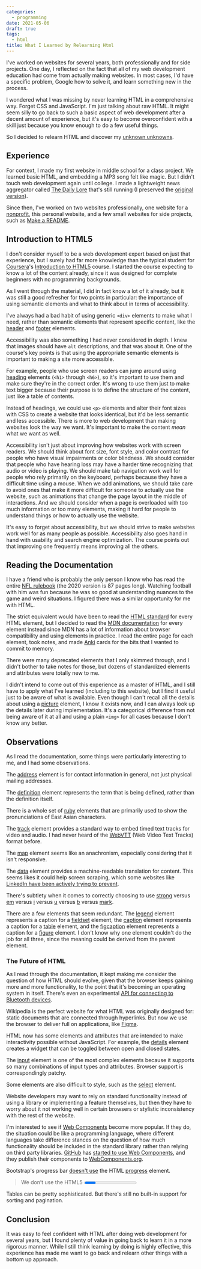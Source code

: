 ```yaml
---
categories:
  - programming
date: 2021-05-06
draft: true
tags:
  - html
title: What I Learned by Relearning Html
---
```


I've worked on websites for several years, both professionally and for side
projects. One day, I reflected on the fact that all of my web development
education had come from actually making websites. In most cases, I'd have a
specific problem, Google how to solve it, and learn something new in the
process.

I wondered what I was missing by never learning HTML in a comprehensive way.
Forget CSS and JavaScript. I'm just talking about raw HTML. It might seem
silly to go back to such a basic aspect of web development after a decent
amount of experience, but it's easy to become overconfident with a skill just
because you know enough to do a few useful things.

So I decided to relearn HTML and discover my [unknown
unknowns](https://en.wikipedia.org/wiki/There_are_known_knowns).

## Experience

For context, I made my first website in middle school for a class project. We
learned basic HTML, and embedding a MP3 song felt like magic. But I didn't touch
web development again until college. I made a lightweight news aggregator called
[The Daily Lore](https://www.dailylore.com/) that's still running (I preserved
the [original version](https://www.dailylore.com/legacy)).

Since then, I've worked on two websites professionally, one website for a
[nonprofit](https://sublimefund.org/), this personal website, and a few small
websites for side projects, such as [Make a
README](https://www.makeareadme.com/).

## Introduction to HTML5

I don't consider myself to be a web development expert based on just that
experience, but I surely had far more knowledge than the typical student for
[Coursera](https://www.coursera.org/)'s [Introduction to
HTML5](https://www.coursera.org/learn/html) course. I started the course
expecting to know a lot of the content already, since it was designed for
complete beginners with no programming backgrounds.

As I went through the material, I did in fact know a lot of it already, but it
was still a good refresher for two points in particular: the importance of using
semantic elements and what to think about in terms of accessibility.

I've always had a bad habit of using generic `<div>` elements to make what I
need, rather than semantic elements that represent specific content, like the
[header](https://developer.mozilla.org/en-US/docs/Web/HTML/Element/header) and
[footer](https://developer.mozilla.org/en-US/docs/Web/HTML/Element/footer)
elements.

Accessibility was also something I had never considered in depth. I knew that
images should have `alt` descriptions, and that was about it. One of the
course's key points is that using the appropriate semantic elements is important
to making a site more accessible.

For example, people who use screen readers can jump around using
[heading](https://developer.mozilla.org/en-US/docs/Web/HTML/Element/Heading_Elements)
elements (`<h1>` through `<h6>`), so it's important to use them and make sure
they're in the correct order. It's wrong to use them just to make text bigger
because their purpose is to define the structure of the content, just like a
table of contents.

Instead of headings, we could use `<p>` elements and alter their font sizes with
CSS to create a website that looks identical, but it'd be less semantic and less
accessible. There is more to web development than making websites look the way
we want. It's important to make the content *mean* what we want as well.

Accessibility isn't just about improving how websites work with screen readers.
We should think about font size, font style, and color contrast for people who
have visual impairments or color blindness. We should consider that people who
have hearing loss may have a harder time recognizing that audio or video is
playing. We should make tab navigation work well for people who rely primarily
on the keyboard, perhaps because they have a difficult time using a mouse. When
we add animations, we should take care to avoid ones that make it more difficult
for someone to actually use the website, such as animations that change the page
layout in the middle of interactions. And we should consider when a page is
overloaded with too much information or too many elements, making it hard for
people to understand things or how to actually use the website.

It's easy to forget about accessibility, but we should strive to make websites
work well for as many people as possible. Accessibility also goes hand in hand
with usability and search engine optimization. The course points out that
improving one frequently means improving all the others.

## Reading the Documentation

I have a friend who is probably the only person I know who has read the entire
[NFL rulebook](https://operations.nfl.com/the-rules) (the 2020 version is 87
pages long). Watching football with him was fun because he was so good at
understanding nuances to the game and weird situations. I figured there was a
similar opportunity for me with HTML.

The strict equivalent would have been to read the [HTML
standard](https://html.spec.whatwg.org/) for every HTML element, but I decided
to read the [MDN
documentation](https://developer.mozilla.org/en-US/docs/Web/HTML/Element) for
every element instead since MDN has a lot of information about browser
compatibility and using elements in practice. I read the entire page for each
element, took notes, and made [Anki](https://apps.ankiweb.net/) cards for the
bits that I wanted to commit to memory.

There were many deprecated elements that I only skimmed through, and I didn't
bother to take notes for those, but dozens of standardized elements and
attributes were totally new to me.

I didn't intend to come out of this experience as a master of HTML, and I still
have to apply what I've learned (including to this website), but I find it
useful just to be aware of what is available. Even though I can't recall all the
details about using a
[picture](https://developer.mozilla.org/en-US/docs/Web/HTML/Element/picture)
element, I know it exists now, and I can always look up the details later during
implementation. It's a categorical difference from not being aware of it at all
and using a plain `<img>` for all cases because I don't know any better.

## Observations

As I read the documentation, some things were particularly interesting to me,
and I had some observations.

The [address](https://developer.mozilla.org/en-US/docs/Web/HTML/Element/address)
element is for contact information in general, not just physical mailing
addresses.

The [definition](https://developer.mozilla.org/en-US/docs/Web/HTML/Element/dfn)
element represents the term that is being defined, rather than the definition
itself.

There is a whole set of
[ruby](https://developer.mozilla.org/en-US/docs/Web/HTML/Element/ruby) elements
that are primarily used to show the pronunciations of East Asian characters.

The [track](https://developer.mozilla.org/en-US/docs/Web/HTML/Element/track)
element provides a standard way to embed timed text tracks for video and audio.
I had never heard of the
[WebVTT](https://developer.mozilla.org/en-US/docs/Web/API/WebVTT_API) (Web Video
Text Tracks) format before.

The [map](https://developer.mozilla.org/en-US/docs/Web/HTML/Element/map) element
seems like an anachronism, especially considering that it isn't responsive.

The [data](https://developer.mozilla.org/en-US/docs/Web/HTML/Element/data)
element provides a machine-readable translation for content. This seems likes it
could help screen scraping, which some websites like [LinkedIn have been
actively trying to
prevent](https://www.theverge.com/2019/9/10/20859399/linkedin-hiq-data-scraping-cfaa-lawsuit-ninth-circuit-ruling).

There's subtlety when it comes to correctly choosing to use
[strong](https://developer.mozilla.org/en-US/docs/Web/HTML/Element/strong)
versus [em](https://developer.mozilla.org/en-US/docs/Web/HTML/Element/em) versus
[i](https://developer.mozilla.org/en-US/docs/Web/HTML/Element/i) versus
[u](https://developer.mozilla.org/en-US/docs/Web/HTML/Element/u) versus
[b](https://developer.mozilla.org/en-US/docs/Web/HTML/Element/b) versus
[mark](https://developer.mozilla.org/en-US/docs/Web/HTML/Element/mark).

There are a few elements that seem redundant. The
[legend](https://developer.mozilla.org/en-US/docs/Web/HTML/Element/legend)
element represents a caption for a
[fieldset](https://developer.mozilla.org/en-US/docs/Web/HTML/Element/fieldset)
element, the
[caption](https://developer.mozilla.org/en-US/docs/Web/HTML/Element/caption)
element represents a caption for a
[table](https://developer.mozilla.org/en-US/docs/Web/HTML/Element/table)
element, and the
[figcaption](https://developer.mozilla.org/en-US/docs/Web/HTML/Element/figcaption)
element represents a caption for a
[figure](https://developer.mozilla.org/en-US/docs/Web/HTML/Element/figure)
element. I don't know why one element couldn't do the job for all three, since
the meaning could be derived from the parent element.

### The Future of HTML

As I read through the documentation, it kept making me consider the question of
how HTML should evolve, given that the browser keeps gaining more and more
functionality, to the point that it's becoming an operating system in itself.
There's even an experimental [API for connecting to Bluetooth
devices](https://developer.mozilla.org/en-US/docs/Web/API/Web_Bluetooth_API).

Wikipedia is the perfect website for what HTML was originally designed for:
static documents that are connected through hyperlinks. But now we use the
browser to deliver full on applications, like [Figma](https://www.figma.com/).

HTML now has some
elements and attributes that are intended to make interactivity possible without
JavaScript. For example, the
[details](https://developer.mozilla.org/en-US/docs/Web/HTML/Element/details)
element creates a widget that can be toggled between open and closed states.

The [input](https://developer.mozilla.org/en-US/docs/Web/HTML/Element/input)
element is one of the most complex elements because it supports so many
combinations of input types and attributes. Browser support is correspondingly
patchy.

Some elements are also difficult to style, such as the
[select](https://developer.mozilla.org/en-US/docs/Web/HTML/Element/select)
element.

Website developers may want to rely on standard functionality instead of using a
library or implementing a feature themselves, but then they have to worry about
it not working well in certain browsers or stylistic inconsistency with the
rest of the website.

I'm interested to see if [Web
Components](https://developer.mozilla.org/en-US/docs/Web/Web_Components) become
more popular. If they do, the situation could be like a programming language,
where different languages take difference stances on the question of how much
functionality should be included in the standard library rather than relying on
third party libraries. [GitHub](https://github.com) has [started to use Web
Components](https://github.blog/2021-05-04-how-we-use-web-components-at-github/),
and they publish their components to
[WebComponents.org](https://www.webcomponents.org/).

Bootstrap's progress bar [doesn't
use](https://getbootstrap.com/docs/5.0/components/progress/) the HTML
[progress](https://developer.mozilla.org/en-US/docs/Web/HTML/Element/progress)
element.

<!-- markdownlint-disable no-inline-html -->
> We don’t use the HTML5 <progress> element, ensuring you can stack progress
> bars, animate them, and place text labels over them.
<!-- markdownlint-enable no-inline-html -->

Tables can be pretty sophisticated. But there's still no built-in support for
sorting and pagination.

## Conclusion

It was easy to feel confident with HTML after doing web development for several
years, but I found plenty of value in going back to learn it in a more rigorous
manner. While I still think learning by doing is highly effective, this
experience has made me want to go back and relearn other things with a bottom up
approach.
